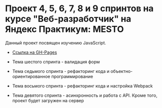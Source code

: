 # Проект 4, 5, 6, 7, 8 и 9 спринтов на курсе "Веб-разработчик" на Яндекс Практикум: MESTO

Данный проект посвящен изучению JavaScript. 

* [Ссылка на GH-Pages](https://evgenia-n.github.io/mesto/)

* Тема шестого спринта - валидация форм
* Тема седьмого спринта - рефакторинг кода и объектно-ориентированное программирование
* Тема восьмого спринта - рефакторинг кода и настройка Webpack
* Тема девятого спринта - асинхронность и работа с API. Кроме того, проект будет загружен на сервер